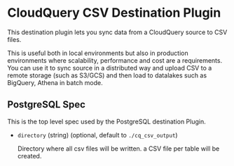 # CloudQuery CSV Destination Plugin

This destination plugin lets you sync data from a CloudQuery source to CSV files.

This is useful both in local environments but also in production environments where scalability, performance and cost are a requirements. You can use it to sync source in a distributed way and upload CSV to a remote storage (such as S3/GCS) and then load to datalakes such as BigQuery, Athena in batch mode.

## PostgreSQL Spec

This is the top level spec used by the PostgreSQL destination Plugin.

- `directory` (string) (optional, default to `./cq_csv_output`)

  Directory where all csv files will be written. a CSV file per table will be created.

